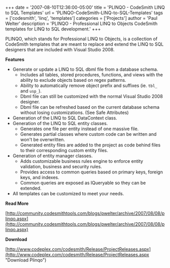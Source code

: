 +++
date = '2007-08-10T12:36:00-05:00'
title = 'PLINQO - CodeSmith LINQ to SQL Templates'
url = 'PLINQO-CodeSmith-LINQ-to-SQL-Templates'
tags = ['codesmith', 'linq', 'templates']
categories = ['Projects']
author = 'Paul Welter'
description = 'PLINQO - Professional LINQ to Objects CodeSmith templates for LINQ to SQL development.'
+++


PLINQO, which stands for Professional LINQ to Objects, is a collection of CodeSmith templates that are meant to replace and extend the LINQ to SQL designers that are included with Visual Studio 2008.

**Features**

* Generate or update a LINQ to SQL dbml file from a database schema.
  * Includes all tables, stored procedures, functions, and views with the ability to exclude objects based on regex patterns.
  * Ability to automatically remove object prefix and suffixes (ie. `tbl_` and `usp_`).
  * Dbml file can still be customized with the normal Visual Studio 2008 designer.
  * Dbml file can be refreshed based on the current database schema without losing customizations. (See Safe Attributes)
* Generation of the LINQ to SQL DataContext class.
* Generation of the LINQ to SQL entity classes.
  * Generates one file per entity instead of one massive file.
  * Generates partial classes where custom code can be written and won't be overwritten.
  * Generated entity files are added to the project as code behind files to their corresponding custom entity files.
* Generation of entity manager classes.
  * Adds customizable business rules engine to enforce entity validation, business and security rules.
  * Provides access to common queries based on primary keys, foreign keys, and indexes.
  * Common queries are exposed as IQueryable so they can be extended.
* All templates can be customized to meet your needs.

**Read More**

[http://community.codesmithtools.com/blogs/pwelter/archive/2007/08/08/plinqo.aspx](http://community.codesmithtools.com/blogs/pwelter/archive/2007/08/08/plinqo.aspx)

**Download**

[http://www.codeplex.com/codesmith/Release/ProjectReleases.aspx](http://www.codeplex.com/codesmith/Release/ProjectReleases.aspx "Download Plinqo")
